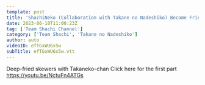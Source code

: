 ```yaml
---
template: post
title: 'ShachiNeko (Collaboration with Takane no Nadeshiko) Become Friends with Takaneko After Eating Kushiage (Deep Fried Skewers)'
date: 2023-06-10T11:00:23Z
tag: ['Team Shachi Channel']
category: ['Team Shachi', 'Takane no Nadeshiko']
author: auto 
videoID: efTGxWU6x5w
subTitle: efTGxWU6x5w.vtt
---
```

Deep-fried skewers with Takaneko-chan
Click here for the first part
https://youtu.be/NctuFn4ATGs
